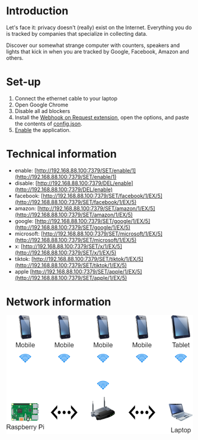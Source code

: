 # Introduction
Let's face it: privacy doesn't (really) exist on the Internet. Everything you do is tracked by companies that specialize in collecting data.

Discover our somewhat strange computer with counters, speakers and lights that kick in when you are tracked by Google, Facebook, Amazon and others.

# Set-up
1. Connect the ethernet cable to your laptop
2. Open Google Chrome
3. Disable all ad blockers
4. Install the [Webhook on Request extension](https://chrome.google.com/webstore/detail/webhook-on-request/omjifoffgbnhdgcmeepmgopiopkbafio), open the options, and paste the contents of [config.json](https://raw.githubusercontent.com/wie-volgt-jou-op-het-internet/browser/main/config.json).
5. [Enable](http://192.168.88.100:7379/SET/enable/1) the application.   

# Technical information
- enable: [http://192.168.88.100:7379/SET/enable/1](http://192.168.88.100:7379/SET/enable/1)
- disable: [http://192.168.88.100:7379/DEL/enable](http://192.168.88.100:7379/DEL/enable)
- facebook: [http://192.168.88.100:7379/SET/facebook/1/EX/5](http://192.168.88.100:7379/SET/facebook/1/EX/5)
- amazon: [http://192.168.88.100:7379/SET/amazon/1/EX/5](http://192.168.88.100:7379/SET/amazon/1/EX/5)
- google: [http://192.168.88.100:7379/SET/google/1/EX/5](http://192.168.88.100:7379/SET/google/1/EX/5)
- microsoft: [http://192.168.88.100:7379/SET/microsoft/1/EX/5](http://192.168.88.100:7379/SET/microsoft/1/EX/5)
- x: [http://192.168.88.100:7379/SET/x/1/EX/5](http://192.168.88.100:7379/SET/x/1/EX/5)
- tiktok: [http://192.168.88.100:7379/SET/tiktok/1/EX/5](http://192.168.88.100:7379/SET/tiktok/1/EX/5)
- apple [http://192.168.88.100:7379/SET/apple/1/EX/5](http://192.168.88.100:7379/SET/apple/1/EX/5)

# Network information
![](wie-volgt-jou-op-het-internet.png)
